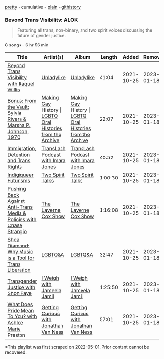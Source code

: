 [pretty](/playlists/pretty/37i9dQZF1DX21ildQwVt4b.md) - cumulative - [plain](/playlists/plain/37i9dQZF1DX21ildQwVt4b) - [githistory](https://github.githistory.xyz/mackorone/spotify-playlist-archive/blob/main/playlists/plain/37i9dQZF1DX21ildQwVt4b)

### [Beyond Trans Visibility: ALOK](https://open.spotify.com/playlist/37i9dQZF1DX21ildQwVt4b)

> Featuring all trans, non\-binary, and two spirit voices discussing the future of gender justice.

8 songs - 6 hr 56 min

| Title | Artist(s) | Album | Length | Added | Removed |
|---|---|---|---|---|---|
| [Beyond Trans Visibility with Raquel Willis](https://open.spotify.com/episode/0zubOYcGRmjgZOPCvTE4q9) | [Unladylike](https://open.spotify.com/show/4HIbrI2ckotPHTh6REyR73) | [Unladylike](https://open.spotify.com/show/4HIbrI2ckotPHTh6REyR73) | 41:04 | 2021-10-25 | 2023-01-18 |
| [Bonus: From the Vault: Sylvia Rivera & Marsha P\. Johnson, 1970](https://open.spotify.com/episode/6quZFURWoHUBwJadcMCh9a) | [Making Gay History \| LGBTQ Oral Histories from the Archive](https://open.spotify.com/show/1NlHk37Vo7HlGE1CFg8uGx) | [Making Gay History \| LGBTQ Oral Histories from the Archive](https://open.spotify.com/show/1NlHk37Vo7HlGE1CFg8uGx) | 22:07 | 2021-10-25 | 2023-01-18 |
| [Immigration, Detention and Trans Rights](https://open.spotify.com/episode/7xenHJhunGNwJw6fOv3PgR) | [TransLash Podcast with Imara Jones](https://open.spotify.com/show/3bKZAZDRPlB8ZRyUSpJ6t8) | [TransLash Podcast with Imara Jones](https://open.spotify.com/show/3bKZAZDRPlB8ZRyUSpJ6t8) | 40:52 | 2021-10-25 | 2023-01-18 |
| [Indigiqueer Futurisms](https://open.spotify.com/episode/3nAwMuM7ehk07jQVHQV5ul) | [Two Spirit Talks](https://open.spotify.com/show/0rLW1CVfQ7xC3WwrMdRkHz) | [Two Spirit Talks](https://open.spotify.com/show/0rLW1CVfQ7xC3WwrMdRkHz) | 1:00:30 | 2021-10-25 | 2023-01-18 |
| [Pushing Back Against Anti\-Trans Media & Policies with Chase Strangio](https://open.spotify.com/episode/1drGQAmfU7GifkpMGTBWE1) | [The Laverne Cox Show](https://open.spotify.com/show/2GPQaKpelElHdMyhbILHil) | [The Laverne Cox Show](https://open.spotify.com/show/2GPQaKpelElHdMyhbILHil) | 1:16:08 | 2021-10-25 | 2023-01-18 |
| [Shea Diamond: Why Music is a Tool for Trans Liberation](https://open.spotify.com/episode/0yXJVRzsL8e2xPLMvenKfQ) | [LGBTQ&A](https://open.spotify.com/show/37E7LIv89GodYNEBAWREd8) | [LGBTQ&A](https://open.spotify.com/show/37E7LIv89GodYNEBAWREd8) | 32:47 | 2021-10-25 | 2023-01-18 |
| [Transgender Justice with Shon Faye](https://open.spotify.com/episode/55Jz0jnkiAPQRZgikL09zJ) | [I Weigh with Jameela Jamil](https://open.spotify.com/show/48QtcFDDyQzKIc4B0fo4V7) | [I Weigh with Jameela Jamil](https://open.spotify.com/show/48QtcFDDyQzKIc4B0fo4V7) | 1:25:50 | 2021-10-25 | 2023-01-18 |
| [What Does Pride Mean To You? with Ashlee Marie Preston](https://open.spotify.com/episode/2nfU9RHgXxLCtVAdIl32rA) | [Getting Curious with Jonathan Van Ness](https://open.spotify.com/show/0wK8MPt9f2z2R4HustgqHh) | [Getting Curious with Jonathan Van Ness](https://open.spotify.com/show/0wK8MPt9f2z2R4HustgqHh) | 57:01 | 2021-10-25 | 2023-01-18 |

\*This playlist was first scraped on 2022-05-01. Prior content cannot be recovered.
